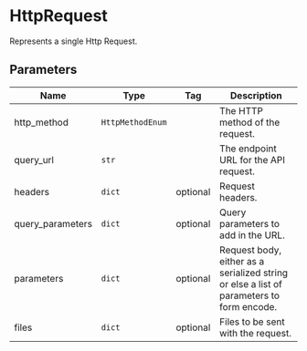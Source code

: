 
# HttpRequest

Represents a single Http Request.

## Parameters

| Name | Type | Tag | Description |
|  --- | --- | --- | --- |
| http_method | `HttpMethodEnum` |  | The HTTP method of the request. |
| query_url | `str` |  | The endpoint URL for the API request. |
| headers | `dict` | optional | Request headers. |
| query_parameters | `dict` | optional | Query parameters to add in the URL. |
| parameters | `dict` | optional | Request body, either as a serialized string or else a list of parameters to form encode. |
| files | `dict` | optional | Files to be sent with the request. |

